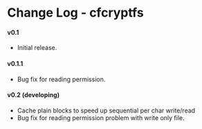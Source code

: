 # Change Log - cfcryptfs 

#### v0.1
* Initial release.

#### v0.1.1
* Bug fix for reading permission.

#### v0.2 (developing)
* Cache plain blocks to speed up sequential per char write/read
* Bug fix for reading permission problem with write only file.
